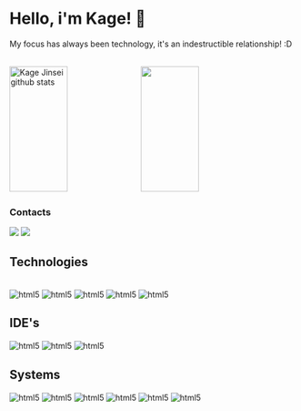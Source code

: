 # Hello, i'm Kage! 👋
My focus has always been technology, it's an indestructible relationship! :D
<br><br>

<div>  
  <img width="45%" height="220px" src="https://github-readme-stats.vercel.app/api?username=kagejinsei&show_icons=true&count_private=true&hide_border=true&title_color=ffffff&icon_color=ffffff&text_color=ffffff&bg_color=0d1117" alt="Kage Jinsei github stats"/>
  <img width="45%" height="220px" src="https://github-readme-stats.vercel.app/api/top-langs/?username=kagejinsei&layout=compact&hide_border=true&title_color=ffffff&text_color=ffffff&bg_color=0d1117"/>
</div>

### Contacts
<div>
  <a href="https://www.linkedin.com/in/kagejinsei/" target="_blank"><img src="https://img.shields.io/badge/LinkedIn-0077B5?style=for-the-badge&logo=linkedin&logoColor=white" target="_blank"></a>
  <a href="kagejinsei@proton.me" target="_blank"><img src="https://img.shields.io/badge/ProtonMail-8B89CC?style=for-the-badge&logo=protonmail&logoColor=white" target="_blank"></a>
</div>

## Technologies
<div style="display: inline_block"><br/>
  <img href="https://github.com/KageJinsei?tab=repositories&q=&type=&language=go&sort=" align="center" alt="html5" src="https://img.shields.io/badge/go-%2300ADD8.svg?style=for-the-badge&logo=go&logoColor=white" />
  <img align="center" alt="html5" src="https://img.shields.io/badge/Python-14354C?style=for-the-badge&logo=python&logoColor=white" />
  <img align="center" alt="html5" src="https://img.shields.io/badge/MySQL-00000F?style=for-the-badge&logo=mysql&logoColor=white" />
  <img align="center" alt="html5" src="https://img.shields.io/badge/GIT-E44C30?style=for-the-badge&logo=git&logoColor=white" />
  <img align="center" alt="html5" src="https://img.shields.io/badge/github-%23121011.svg?style=for-the-badge&logo=github&logoColor=white" />
</div>


## IDE's
<div>
  <img align="center" alt="html5" src="https://img.shields.io/badge/GoLand-0f0f0f?&style=for-the-badge&logo=goland&logoColor=white" />
  <img align="center" alt="html5" src="https://img.shields.io/badge/IntelliJ_IDEA-000000.svg?style=for-the-badge&logo=intellij-idea&logoColor=white" />
  <img align="center" alt="html5" src="https://img.shields.io/badge/Visual_Studio_Code-0078D4?style=for-the-badge&logo=visual%20studio%20code&logoColor=white" />
</div>


## Systems
<div>  
  <img align="center" alt="html5" src="https://img.shields.io/badge/Arch_Linux-1793D1?style=for-the-badge&logo=arch-linux&logoColor=white" />
  <img align="center" alt="html5" src="https://img.shields.io/badge/manjaro-35BF5C?style=for-the-badge&logo=manjaro&logoColor=white" />
  <img align="center" alt="html5" src="https://img.shields.io/badge/Linux_Mint-87CF3E?style=for-the-badge&logo=linux-mint&logoColor=white" />
  <img align="center" alt="html5" src="https://img.shields.io/badge/Pop!_OS-48B9C7?style=for-the-badge&logo=Pop!_OS&logoColor=white" />
  <img align="center" alt="html5" src="https://img.shields.io/badge/Windows-0078D6?style=for-the-badge&logo=windows&logoColor=white" />
  <img align="center" alt="html5" src="https://img.shields.io/badge/Android-3DDC84?style=for-the-badge&logo=android&logoColor=white" />
</div>
